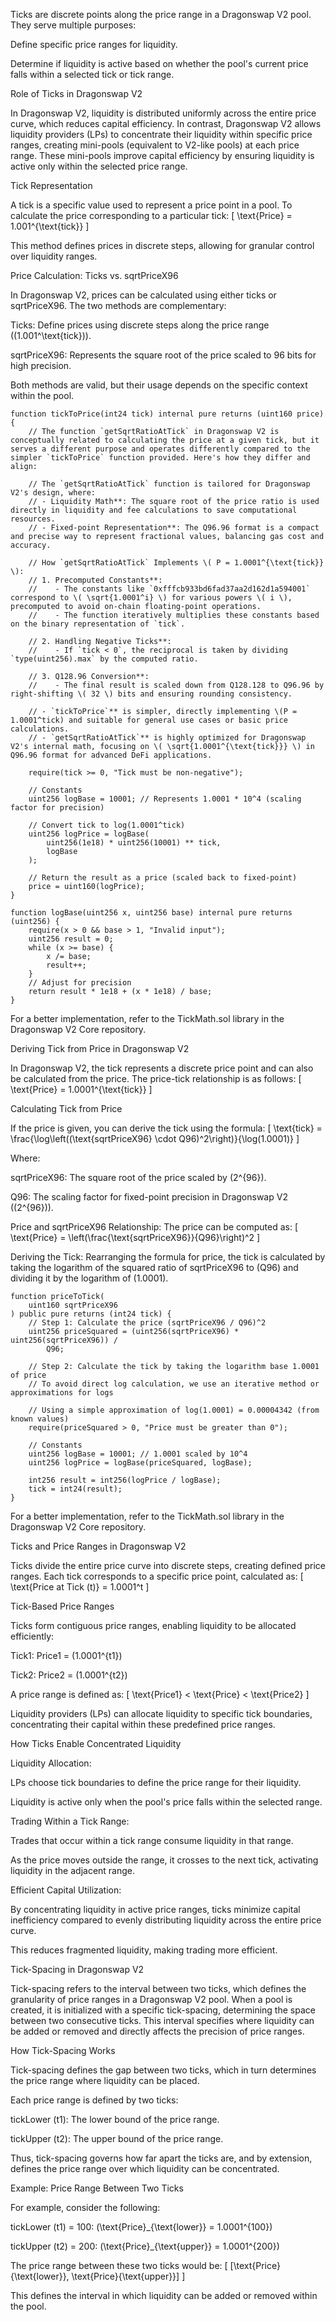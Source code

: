 

Ticks are discrete points along the price range in a Dragonswap V2 pool. They serve multiple purposes:





Define specific price ranges for liquidity.



Determine if liquidity is active based on whether the pool's current price falls within a selected tick or tick range.

Role of Ticks in Dragonswap V2

In Dragonswap V2, liquidity is distributed uniformly across the entire price curve, which reduces capital efficiency. In contrast, Dragonswap V2 allows liquidity providers (LPs) to concentrate their liquidity within specific price ranges, creating mini-pools (equivalent to V2-like pools) at each price range. These mini-pools improve capital efficiency by ensuring liquidity is active only within the selected price range.

Tick Representation

A tick is a specific value used to represent a price point in a pool. To calculate the price corresponding to a particular tick:
[ \text{Price} = 1.001^{\text{tick}} ]

This method defines prices in discrete steps, allowing for granular control over liquidity ranges.

Price Calculation: Ticks vs. sqrtPriceX96

In Dragonswap V2, prices can be calculated using either ticks or sqrtPriceX96. The two methods are complementary:





Ticks: Define prices using discrete steps along the price range ((1.001^\text{tick})).



sqrtPriceX96: Represents the square root of the price scaled to 96 bits for high precision.

Both methods are valid, but their usage depends on the specific context within the pool.

    function tickToPrice(int24 tick) internal pure returns (uint160 price) {
        // The function `getSqrtRatioAtTick` in Dragonswap V2 is conceptually related to calculating the price at a given tick, but it serves a different purpose and operates differently compared to the simpler `tickToPrice` function provided. Here's how they differ and align:

        // The `getSqrtRatioAtTick` function is tailored for Dragonswap V2's design, where:
        // - Liquidity Math**: The square root of the price ratio is used directly in liquidity and fee calculations to save computational resources.
        // - Fixed-point Representation**: The Q96.96 format is a compact and precise way to represent fractional values, balancing gas cost and accuracy.

        // How `getSqrtRatioAtTick` Implements \( P = 1.0001^{\text{tick}} \):
        // 1. Precomputed Constants**:
        //    - The constants like `0xfffcb933bd6fad37aa2d162d1a594001` correspond to \( \sqrt{1.0001^i} \) for various powers \( i \), precomputed to avoid on-chain floating-point operations.
        //    - The function iteratively multiplies these constants based on the binary representation of `tick`.

        // 2. Handling Negative Ticks**:
        //    - If `tick < 0`, the reciprocal is taken by dividing `type(uint256).max` by the computed ratio.

        // 3. Q128.96 Conversion**:
        //    - The final result is scaled down from Q128.128 to Q96.96 by right-shifting \( 32 \) bits and ensuring rounding consistency.

        // - `tickToPrice`** is simpler, directly implementing \(P = 1.0001^tick) and suitable for general use cases or basic price calculations.
        // - `getSqrtRatioAtTick`** is highly optimized for Dragonswap V2's internal math, focusing on \( \sqrt{1.0001^{\text{tick}}} \) in Q96.96 format for advanced DeFi applications.

        require(tick >= 0, "Tick must be non-negative");

        // Constants
        uint256 logBase = 10001; // Represents 1.0001 * 10^4 (scaling factor for precision)

        // Convert tick to log(1.0001^tick)
        uint256 logPrice = logBase(
            uint256(1e18) * uint256(10001) ** tick,
            logBase
        );

        // Return the result as a price (scaled back to fixed-point)
        price = uint160(logPrice);
    }

	function logBase(uint256 x, uint256 base) internal pure returns (uint256) {
        require(x > 0 && base > 1, "Invalid input");
        uint256 result = 0;
        while (x >= base) {
            x /= base;
            result++;
        }
        // Adjust for precision
        return result * 1e18 + (x * 1e18) / base;
    }

For a better implementation, refer to the TickMath.sol library in the Dragonswap V2 Core repository.

Deriving Tick from Price in Dragonswap V2

In Dragonswap V2, the tick represents a discrete price point and can also be calculated from the price. The price-tick relationship is as follows:
[ \text{Price} = 1.0001^{\text{tick}} ]

Calculating Tick from Price

If the price is given, you can derive the tick using the formula:
[ \text{tick} = \frac{\log\left((\text{sqrtPriceX96} \cdot Q96)^2\right)}{\log(1.0001)} ]

Where:





sqrtPriceX96: The square root of the price scaled by (2^{96}).



Q96: The scaling factor for fixed-point precision in Dragonswap V2 ((2^{96})).





Price and sqrtPriceX96 Relationship:
The price can be computed as:
[ \text{Price} = \left(\frac{\text{sqrtPriceX96}}{Q96}\right)^2 ]



Deriving the Tick:
Rearranging the formula for price, the tick is calculated by taking the logarithm of the squared ratio of sqrtPriceX96 to (Q96) and dividing it by the logarithm of (1.0001).

    function priceToTick(
        uint160 sqrtPriceX96
    ) public pure returns (int24 tick) {
        // Step 1: Calculate the price (sqrtPriceX96 / Q96)^2
        uint256 priceSquared = (uint256(sqrtPriceX96) * uint256(sqrtPriceX96)) /
            Q96;

        // Step 2: Calculate the tick by taking the logarithm base 1.0001 of price
        // To avoid direct log calculation, we use an iterative method or approximations for logs

        // Using a simple approximation of log(1.0001) = 0.00004342 (from known values)
        require(priceSquared > 0, "Price must be greater than 0");

        // Constants
        uint256 logBase = 10001; // 1.0001 scaled by 10^4
        uint256 logPrice = logBase(priceSquared, logBase);

        int256 result = int256(logPrice / logBase);
        tick = int24(result);
    }

For a better implementation, refer to the TickMath.sol library in the Dragonswap V2 Core repository.

Ticks and Price Ranges in Dragonswap V2

Ticks divide the entire price curve into discrete steps, creating defined price ranges. Each tick corresponds to a specific price point, calculated as:
[ \text{Price at Tick (t)} = 1.0001^t ]

Tick-Based Price Ranges

Ticks form contiguous price ranges, enabling liquidity to be allocated efficiently:





Tick1: Price1 = (1.0001^{t1})



Tick2: Price2 = (1.0001^{t2})

A price range is defined as:
[ \text{Price1} < \text{Price} < \text{Price2} ]

Liquidity providers (LPs) can allocate liquidity to specific tick boundaries, concentrating their capital within these predefined price ranges.

How Ticks Enable Concentrated Liquidity





Liquidity Allocation:





LPs choose tick boundaries to define the price range for their liquidity.



Liquidity is active only when the pool's price falls within the selected range.



Trading Within a Tick Range:





Trades that occur within a tick range consume liquidity in that range.



As the price moves outside the range, it crosses to the next tick, activating liquidity in the adjacent range.



Efficient Capital Utilization:





By concentrating liquidity in active price ranges, ticks minimize capital inefficiency compared to evenly distributing liquidity across the entire price curve.



This reduces fragmented liquidity, making trading more efficient.

Tick-Spacing in Dragonswap V2

Tick-spacing refers to the interval between two ticks, which defines the granularity of price ranges in a Dragonswap V2 pool. When a pool is created, it is initialized with a specific tick-spacing, determining the space between two consecutive ticks. This interval specifies where liquidity can be added or removed and directly affects the precision of price ranges.

How Tick-Spacing Works





Tick-spacing defines the gap between two ticks, which in turn determines the price range where liquidity can be placed.



Each price range is defined by two ticks:





tickLower (t1): The lower bound of the price range.



tickUpper (t2): The upper bound of the price range.

Thus, tick-spacing governs how far apart the ticks are, and by extension, defines the price range over which liquidity can be concentrated.

Example: Price Range Between Two Ticks

For example, consider the following:





tickLower (t1) = 100:
(\text{Price}_{\text{lower}} = 1.0001^{100})



tickUpper (t2) = 200:
(\text{Price}_{\text{upper}} = 1.0001^{200})

The price range between these two ticks would be:
[ [\text{Price}{\text{lower}}, \text{Price}{\text{upper}}] ]

This defines the interval in which liquidity can be added or removed within the pool.

